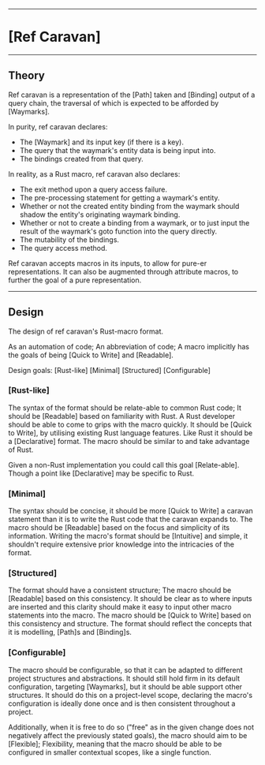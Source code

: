 --------
# [Ref Caravan]

--------
## Theory

Ref caravan is a representation of the [Path] taken and [Binding] output of a query chain, the traversal of which is expected to be afforded by [Waymarks].

In purity, ref caravan declares: 
- The [Waymark] and its input key (if there is a key).
- The query that the waymark's entity data is being input into.
- The bindings created from that query.

In reality, as a Rust macro, ref caravan also declares:
- The exit method upon a query access failure.
- The pre-processing statement for getting a waymark's entity.
- Whether or not the created entity binding from the waymark should shadow the entity's originating waymark binding.
- Whether or not to create a binding from a waymark, or to just input the result of the waymark's goto function into the query directly.
- The mutability of the bindings.
- The query access method.

Ref caravan accepts macros in its inputs, to allow for pure-er representations. 
It can also be augmented through attribute macros, to further the goal of a pure representation.

--------
## Design

The design of ref caravan's Rust-macro format.

As an automation of code; An abbreviation of code; A macro implicitly has the goals of being [Quick to Write] and [Readable].

Design goals:
[Rust-like]
[Minimal]
[Structured]
[Configurable]

### [Rust-like]

The syntax of the format should be relate-able to common Rust code; It should be [Readable] based on familiarity with Rust. A Rust developer should be able to come to grips with the macro quickly. It should be [Quick to Write], by utilising existing Rust language features. Like Rust it should be a [Declarative] format. The macro should be similar to and take advantage of Rust.

Given a non-Rust implementation you could call this goal [Relate-able]. Though a point like [Declarative] may be specific to Rust.

### [Minimal]

The syntax should be concise, it should be more [Quick to Write] a caravan statement than it is to write the Rust code that the caravan expands to. The macro should be [Readable] based on the focus and simplicity of its information. Writing the macro's format should be [Intuitive] and simple, it shouldn't require extensive prior knowledge into the intricacies of the format.

### [Structured]

The format should have a consistent structure; The macro should be [Readable] based on this consistency. It should be clear as to where inputs are inserted and this clarity should make it easy to input other macro statements into the macro. The macro should be [Quick to Write] based on this consistency and structure. The format should reflect the concepts that it is modelling, [Path]s and [Binding]s.

### [Configurable]

The macro should be configurable, so that it can be adapted to different project structures and abstractions. It should still hold firm in its default configuration, targeting [Waymarks], but it should be able support other structures. It should do this on a project-level scope, declaring the macro's configuration is ideally done once and is then consistent throughout a project.

Additionally, when it is free to do so ("free" as in the given change does not negatively affect the previously stated goals), the macro should aim to be [Flexible]; Flexibility, meaning that the macro should be able to be configured in smaller contextual scopes, like a single function.